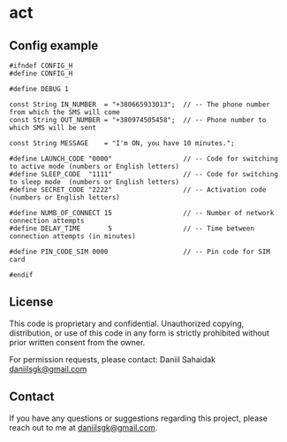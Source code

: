# act

## Config example
```
#ifndef CONFIG_H
#define CONFIG_H

#define DEBUG 1

const String IN_NUMBER  = "+380665933013";  // -- The phone number from which the SMS will come
const String OUT_NUMBER = "+380974505458";  // -- Phone number to which SMS will be sent

const String MESSAGE    = "I'm ON, you have 10 minutes.";

#define LAUNCH_CODE "0000"                  // -- Code for switching to active mode (numbers or English letters)
#define SLEEP_CODE  "1111"                  // -- Code for switching to sleep mode  (numbers or English letters)
#define SECRET_CODE "2222"                  // -- Activation code                   (numbers or English letters)

#define NUMB_OF_CONNECT 15                  // -- Number of network connection attempts
#define DELAY_TIME       5                  // -- Time between connection attempts (in minutes)

#define PIN_CODE_SIM 0000                   // -- Pin code for SIM card

#endif

```
## License

This code is proprietary and confidential. Unauthorized copying, distribution, or use of this code in any form is strictly prohibited without prior written consent from the owner.

For permission requests, please contact: Daniil Sahaidak daniilsgk@gmail.com

## Contact

If you have any questions or suggestions regarding this project, please reach out to me at daniilsgk@gmail.com.
